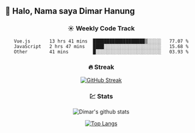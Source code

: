 ## 👋 Halo, Nama saya **Dimar Hanung**

<center>

### :sunny: Weekly Code Track
<!--START_SECTION:waka-->

```text
Vue.js       13 hrs 41 mins  ███████████████████▒░░░░░   77.07 %
JavaScript   2 hrs 47 mins   ████░░░░░░░░░░░░░░░░░░░░░   15.68 %
Other        41 mins         █░░░░░░░░░░░░░░░░░░░░░░░░   03.93 %
```

<!--END_SECTION:waka-->

### :fire: Streak

[![GitHub Streak](http://github-readme-streak-stats.herokuapp.com?user=dimar-hanung)](https://git.io/streak-stats)

### :chart: Stats

![Dimar's github stats](https://github-readme-stats.vercel.app/api?username=dimar-hanung&show_icons=true&theme=vue)

[![Top Langs](https://github-readme-stats.vercel.app/api/top-langs/?username=dimar-hanung)](#)

</center>
